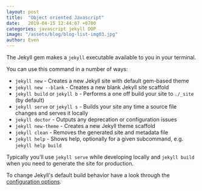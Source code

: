 ```yaml
---
layout: post
title:  "Object oriented Javascript"
date:   2019-04-15 12:44:07 +0700
categories: javascript jekyll OOP
image: "/assets/blog/blog-list-img03.jpg"
author: Even
---
```

The Jekyll gem makes a `jekyll` executable available to you in your terminal.

You can use this command in a number of ways:

* `jekyll new` - Creates a new Jekyll site with default gem-based theme
* `jekyll new --blank` - Creates a new blank Jekyll site scaffold
* `jekyll build` or `jekyll b` - Performs a one off build your site to `./_site` (by default)
* `jekyll serve` or `jekyll s` - Builds your site any time a source file changes and serves it locally
* `jekyll doctor` - Outputs any deprecation or configuration issues
* `jekyll new-theme` - Creates a new Jekyll theme scaffold
* `jekyll clean` - Removes the generated site and metadata file
* `jekyll help` - Shows help, optionally for a given subcommand, e.g. `jekyll help build`

Typically you'll use `jekyll serve` while developing locally and `jekyll build` when you need to generate the site for production.

To change Jekyll's default build behavior have a look through the [configuration options](/docs/configuration/).

